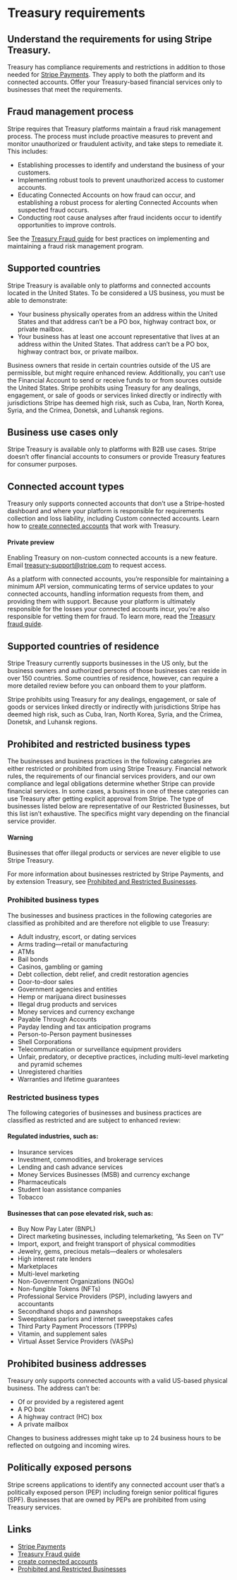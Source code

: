 # Treasury requirements

## Understand the requirements for using Stripe Treasury.

Treasury has compliance requirements and restrictions in addition to those
needed for [Stripe Payments](https://docs.stripe.com/payments). They apply to
both the platform and its connected accounts. Offer your Treasury-based
financial services only to businesses that meet the requirements.

## Fraud management process

Stripe requires that Treasury platforms maintain a fraud risk management
process. The process must include proactive measures to prevent and monitor
unauthorized or fraudulent activity, and take steps to remediate it. This
includes:

- Establishing processes to identify and understand the business of your
customers.
- Implementing robust tools to prevent unauthorized access to customer accounts.
- Educating Connected Accounts on how fraud can occur, and establishing a robust
process for alerting Connected Accounts when suspected fraud occurs.
- Conducting root cause analyses after fraud incidents occur to identify
opportunities to improve controls.

See the [Treasury Fraud
guide](https://docs.stripe.com/treasury/examples/fraud-guide) for best practices
on implementing and maintaining a fraud risk management program.

## Supported countries

Stripe Treasury is available only to platforms and connected accounts located in
the United States. To be considered a US business, you must be able to
demonstrate:

- Your business physically operates from an address within the United States and
that address can’t be a PO box, highway contract box, or private mailbox.
- Your business has at least one account representative that lives at an address
within the United States. That address can’t be a PO box, highway contract box,
or private mailbox.

Business owners that reside in certain countries outside of the US are
permissible, but might require enhanced review. Additionally, you can’t use the
Financial Account to send or receive funds to or from sources outside the United
States. Stripe prohibits using Treasury for any dealings, engagement, or sale of
goods or services linked directly or indirectly with jurisdictions Stripe has
deemed high risk, such as Cuba, Iran, North Korea, Syria, and the Crimea,
Donetsk, and Luhansk regions.

## Business use cases only

Stripe Treasury is available only to platforms with B2B use cases. Stripe
doesn’t offer financial accounts to consumers or provide Treasury features for
consumer purposes.

## Connected account types

Treasury only supports connected accounts that don’t use a Stripe-hosted
dashboard and where your platform is responsible for requirements collection and
loss liability, including Custom connected accounts. Learn how to [create
connected
accounts](https://docs.stripe.com/connect/design-an-integration?connect-onboarding-surface=api&connect-dashboard-type=none&connect-economic-model=buy-rate&connect-loss-liability-owner=platform&connect-charge-type=direct)
that work with Treasury.

#### Private preview

Enabling Treasury on non-custom connected accounts is a new feature. Email
[treasury-support@stripe.com](mailto:treasury-support@stripe.com) to request
access.

As a platform with connected accounts, you’re responsible for maintaining a
minimum API version, communicating terms of service updates to your connected
accounts, handling information requests from them, and providing them with
support. Because your platform is ultimately responsible for the losses your
connected accounts incur, you’re also responsible for vetting them for fraud. To
learn more, read the [Treasury fraud
guide](https://docs.stripe.com/treasury/examples/fraud-guide).

## Supported countries of residence

Stripe Treasury currently supports businesses in the US only, but the business
owners and authorized persons of those businesses can reside in over 150
countries. Some countries of residence, however, can require a more detailed
review before you can onboard them to your platform.

Stripe prohibits using Treasury for any dealings, engagement, or sale of goods
or services linked directly or indirectly with jurisdictions Stripe has deemed
high risk, such as Cuba, Iran, North Korea, Syria, and the Crimea, Donetsk, and
Luhansk regions.

## Prohibited and restricted business types

The businesses and business practices in the following categories are either
restricted or prohibited from using Stripe Treasury. Financial network rules,
the requirements of our financial services providers, and our own compliance and
legal obligations determine whether Stripe can provide financial services. In
some cases, a business in one of these categories can use Treasury after getting
explicit approval from Stripe. The type of businesses listed below are
representative of our Restricted Businesses, but this list isn’t exhaustive. The
specifics might vary depending on the financial service provider.

#### Warning

Businesses that offer illegal products or services are never eligible to use
Stripe Treasury.

For more information about businesses restricted by Stripe Payments, and by
extension Treasury, see [Prohibited and Restricted
Businesses](https://stripe.com/restricted-businesses).

### Prohibited business types

The businesses and business practices in the following categories are classified
as prohibited and are therefore not eligible to use Treasury:

- Adult industry, escort, or dating services
- Arms trading—retail or manufacturing
- ATMs
- Bail bonds
- Casinos, gambling or gaming
- Debt collection, debt relief, and credit restoration agencies
- Door-to-door sales
- Government agencies and entities
- Hemp or marijuana direct businesses
- Illegal drug products and services
- Money services and currency exchange
- Payable Through Accounts
- Payday lending and tax anticipation programs
- Person-to-Person payment businesses
- Shell Corporations
- Telecommunication or surveillance equipment providers
- Unfair, predatory, or deceptive practices, including multi-level marketing and
pyramid schemes
- Unregistered charities
- Warranties and lifetime guarantees

### Restricted business types

The following categories of businesses and business practices are classified as
restricted and are subject to enhanced review:

#### Regulated industries, such as:

- Insurance services
- Investment, commodities, and brokerage services
- Lending and cash advance services
- Money Services Businesses (MSB) and currency exchange
- Pharmaceuticals
- Student loan assistance companies
- Tobacco

#### Businesses that can pose elevated risk, such as:

- Buy Now Pay Later (BNPL)
- Direct marketing businesses, including telemarketing, “As Seen on TV”
- Import, export, and freight transport of physical commodities
- Jewelry, gems, precious metals—dealers or wholesalers
- High interest rate lenders
- Marketplaces
- Multi-level marketing
- Non-Government Organizations (NGOs)
- Non-fungible Tokens (NFTs)
- Professional Service Providers (PSP), including lawyers and accountants
- Secondhand shops and pawnshops
- Sweepstakes parlors and internet sweepstakes cafes
- Third Party Payment Processors (TPPPs)
- Vitamin, and supplement sales
- Virtual Asset Service Providers (VASPs)

## Prohibited business addresses

Treasury only supports connected accounts with a valid US-based physical
business. The address can’t be:

- Of or provided by a registered agent
- A PO box
- A highway contract (HC) box
- A private mailbox

Changes to business addresses might take up to 24 business hours to be reflected
on outgoing and incoming wires.

## Politically exposed persons

Stripe screens applications to identify any connected account user that’s a
politically exposed person (PEP) including foreign senior political figures
(SPF). Businesses that are owned by PEPs are prohibited from using Treasury
services.

## Links

- [Stripe Payments](https://docs.stripe.com/payments)
- [Treasury Fraud guide](https://docs.stripe.com/treasury/examples/fraud-guide)
- [create connected
accounts](https://docs.stripe.com/connect/design-an-integration?connect-onboarding-surface=api&connect-dashboard-type=none&connect-economic-model=buy-rate&connect-loss-liability-owner=platform&connect-charge-type=direct)
- [Prohibited and Restricted
Businesses](https://stripe.com/restricted-businesses)